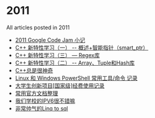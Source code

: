# 2011

All articles posted in 2011


* [2011 Google Code Jam 小记](2011%20Google%20Code%20Jam%20%E5%B0%8F%E8%AE%B0.md)
* [C++ 新特性学习（一） -- 概述+智能指针（smart_ptr）](C%2B%2B%20%E6%96%B0%E7%89%B9%E6%80%A7%E5%AD%A6%E4%B9%A0%EF%BC%88%E4%B8%80%EF%BC%89%20--%20%E6%A6%82%E8%BF%B0%2B%E6%99%BA%E8%83%BD%E6%8C%87%E9%92%88%EF%BC%88smart_ptr%EF%BC%89.md)
* [C++ 新特性学习（三） — Regex库](C%2B%2B%20%E6%96%B0%E7%89%B9%E6%80%A7%E5%AD%A6%E4%B9%A0%EF%BC%88%E4%B8%89%EF%BC%89%20%E2%80%94%20Regex%E5%BA%93.md)
* [C++ 新特性学习（二） -- Array、Tuple和Hash库](C%2B%2B%20%E6%96%B0%E7%89%B9%E6%80%A7%E5%AD%A6%E4%B9%A0%EF%BC%88%E4%BA%8C%EF%BC%89%20--%20Array%E3%80%81Tuple%E5%92%8CHash%E5%BA%93.md)
* [C++总是很神奇](cpp%E6%80%BB%E6%98%AF%E5%BE%88%E7%A5%9E%E5%A5%87.md)
* [Linux 和 Windows PowerShell 常用工具/命令 记录](Linux%20%E5%92%8C%20Windows%20PowerShell%20%E5%B8%B8%E7%94%A8%E5%B7%A5%E5%85%B7_%E5%91%BD%E4%BB%A4%20%E8%AE%B0%E5%BD%95.md)
* [大学生创新项目[国家级]经费使用记录](%E5%A4%A7%E5%AD%A6%E7%94%9F%E5%88%9B%E6%96%B0%E9%A1%B9%E7%9B%AE%5B%E5%9B%BD%E5%AE%B6%E7%BA%A7%5D%E7%BB%8F%E8%B4%B9%E4%BD%BF%E7%94%A8%E8%AE%B0%E5%BD%95.md)
* [常用官方文档整理](%E5%B8%B8%E7%94%A8%E5%AE%98%E6%96%B9%E6%96%87%E6%A1%A3%E6%95%B4%E7%90%86.md)
* [我们学校的IPV6很不错嘛](%E6%88%91%E4%BB%AC%E5%AD%A6%E6%A0%A1%E7%9A%84IPV6%E5%BE%88%E4%B8%8D%E9%94%99%E5%98%9B.md)
* [非常帅气的Linq to sql](%E9%9D%9E%E5%B8%B8%E5%B8%85%E6%B0%94%E7%9A%84Linq%20to%20sql.md)
